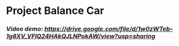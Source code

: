 # Project Balance Car

### ***Video demo:*** *https://drive.google.com/file/d/1w0zWTeb-1g8XV_VFIQ24HAkQJLNPokAW/view?usp=sharing*

